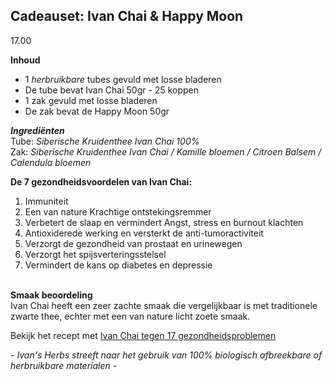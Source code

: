 ## Cadeauset: Ivan Chai & Happy Moon
17.00 <br>

**Inhoud**
- 1 _herbruikbare_ tubes gevuld met losse bladeren <br>
- De tube bevat Ivan Chai 50gr - 25 koppen <br>
- 1 zak gevuld met losse bladeren
- De zak bevat de Happy Moon 50gr 

**_Ingrediënten_**<br>
Tube: _Siberische Kruidenthee Ivan Chai 100%_<br>
Zak: _Siberische Kruidenthee Ivan Chai / Kamille bloemen / Citroen Balsem / Calendula bloemen_

**De 7 gezondheidsvoordelen van Ivan Chai:**<br>
1. Immuniteit
2. Een van nature Krachtige ontstekingsremmer
3. Verbetert de slaap en vermindert Angst, stress en burnout klachten
4. Antioxiderede werking en versterkt de anti-tumoractiviteit
5. Verzorgt de gezondheid van prostaat en urinewegen
6. Verzorgt het spijsverteringsstelsel
7. Vermindert de kans op diabetes en depressie <br><br>

**Smaak beoordeling**<br>
Ivan Chai heeft een zeer zachte smaak die vergelijkbaar is met traditionele zwarte thee, echter met een van nature licht zoete smaak.

Bekijk het recept met [Ivan Chai tegen 17 gezondheidsproblemen](https://www.ivansherbs.nl/pages/ivan-chai-tegen-17-gezondheidsproblemen)

_- Ivan's Herbs streeft naar het gebruik van 100% biologisch afbreekbare of herbruikbare materialen -_
